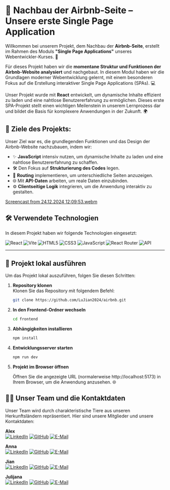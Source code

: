 

# 🌟 Nachbau der Airbnb-Seite – Unsere erste Single Page Application

Willkommen bei unserem Projekt, dem Nachbau der **Airbnb-Seite**, erstellt im Rahmen des Moduls **"Single Page Applications"** unseres Webentwickler-Kurses. 🚀

Für dieses Projekt haben wir die **momentane Struktur und Funktionen der Airbnb-Website analysiert** und nachgebaut. In diesem Modul haben wir die Grundlagen moderner Webentwicklung gelernt, mit einem besonderen Fokus auf die Erstellung interaktiver Single Page Applications (SPAs). 💻

Unser Projekt wurde mit **React** entwickelt, um dynamische Inhalte effizient zu laden und eine nahtlose Benutzererfahrung zu ermöglichen. Dieses erste SPA-Projekt stellt einen wichtigen Meilenstein in unserem Lernprozess dar und bildet die Basis für komplexere Anwendungen in der Zukunft. 🌍

## 🔑 Ziele des Projekts:
Unser Ziel war es, die grundlegenden Funktionen und das Design der Airbnb-Website nachzubauen, indem wir:
- ✨ **JavaScript** intensiv nutzen, um dynamische Inhalte zu laden und eine nahtlose Benutzererfahrung zu schaffen.
- 🛠️ Den Fokus auf **Strukturierung des Codes** legen.
- 🔄 **Routing** implementieren, um unterschiedliche Seiten anzuzeigen.
- 🌐 Mit **API-Daten** arbeiten, um reale Daten einzubinden.
- ⚙️ **Clientseitige Logik** integrieren, um die Anwendung interaktiv zu gestalten.


[Screencast from 24.12.2024 12:09:53.webm](https://github.com/user-attachments/assets/6066476b-d1da-4d06-aaf1-16c814c40009)

## 🛠️ Verwendete Technologien

In diesem Projekt haben wir folgende Technologien eingesetzt:

![React](https://img.shields.io/badge/React-20232A?style=for-the-badge&logo=react&logoColor=61DAFB)
![Vite](https://img.shields.io/badge/Vite-646CFF?style=for-the-badge&logo=vite&logoColor=white)
![HTML5](https://img.shields.io/badge/HTML5-E34F26?style=for-the-badge&logo=html5&logoColor=white)
![CSS3](https://img.shields.io/badge/CSS3-1572B6?style=for-the-badge&logo=css3&logoColor=white)
![JavaScript](https://img.shields.io/badge/JavaScript-F7DF1E?style=for-the-badge&logo=javascript&logoColor=black)
![React Router](https://img.shields.io/badge/React_Router-CA4245?style=for-the-badge&logo=react-router&logoColor=white)
![API](https://img.shields.io/badge/API_Integration-1E90FF?style=for-the-badge&logo=api&logoColor=white)

---

## 🚀 Projekt lokal ausführen

Um das Projekt lokal auszuführen, folgen Sie diesen Schritten:

1. **Repository klonen**  
   Klonen Sie das Repository mit folgendem Befehl:
   ```bash
   git clone https://github.com/LuJian2024/airbnb.git
   
2. **In den Frontend-Ordner wechseln**
   ```bash
   cd frontend

3. **Abhängigkeiten installieren**
   ```bash
   npm install
4. **Entwicklungsserver starten**
   ```bash
   npm run dev

5. **Projekt im Browser öffnen**

   Öffnen Sie die angezeigte URL (normalerweise http://localhost:5173) in Ihrem Browser, um die Anwendung anzusehen. 🌐
 

## 👩‍💻 Unser Team und die Kontaktdaten

Unser Team wird durch charakteristische Tiere aus unseren Herkunftsländern repräsentiert. Hier sind unsere Mitglieder und unsere Kontaktdaten:

  **Alex**  
  [![LinkedIn](https://img.shields.io/badge/-LinkedIn-0A66C2?style=for-the-badge&logo=linkedin&logoColor=white)](https://www.linkedin.com/in/alex-nezhad-2517a6322) 
  [![GitHub](https://img.shields.io/badge/-GitHub-181717?style=for-the-badge&logo=github&logoColor=white)](https://github.com/Alexxmanii) 
  [![E-Mail](https://img.shields.io/badge/-E--Mail-D14836?style=for-the-badge&logo=gmail&logoColor=white)](mailto:mohammad.mohammad@dci-student.org)

  **Anna**  
 [![LinkedIn](https://img.shields.io/badge/-LinkedIn-0A66C2?style=for-the-badge&logo=linkedin&logoColor=white)](https://www.linkedin.com/in/anna-popova-95b27393) 
  [![GitHub](https://img.shields.io/badge/-GitHub-181717?style=for-the-badge&logo=github&logoColor=white)](https://github.com/anyuka007) 
  [![E-Mail](https://img.shields.io/badge/-E--Mail-D14836?style=for-the-badge&logo=gmail&logoColor=white)](mailto:anna.popova0510@gmail.com)

 **Jian**  
[![LinkedIn](https://img.shields.io/badge/-LinkedIn-0A66C2?style=for-the-badge&logo=linkedin&logoColor=white)](https://www.linkedin.com/in/jian-lu-705184330) 
  [![GitHub](https://img.shields.io/badge/-GitHub-181717?style=for-the-badge&logo=github&logoColor=white)](https://github.com/LuJian2024) 
  [![E-Mail](https://img.shields.io/badge/-E--Mail-D14836?style=for-the-badge&logo=gmail&logoColor=white)](mailto:jian.lu.ou@gmail.com)

 **Julijana**  
  [![LinkedIn](https://img.shields.io/badge/-LinkedIn-0A66C2?style=for-the-badge&logo=linkedin&logoColor=white)](https://www.linkedin.com/in/julijana-uneva-b28a751b5) 
  [![GitHub](https://img.shields.io/badge/-GitHub-181717?style=for-the-badge&logo=github&logoColor=white)](https://github.com/JulijanaUneva) 
  [![E-Mail](https://img.shields.io/badge/-E--Mail-D14836?style=for-the-badge&logo=gmail&logoColor=white)](mailto:julijana3uneva@gmail.com) 
